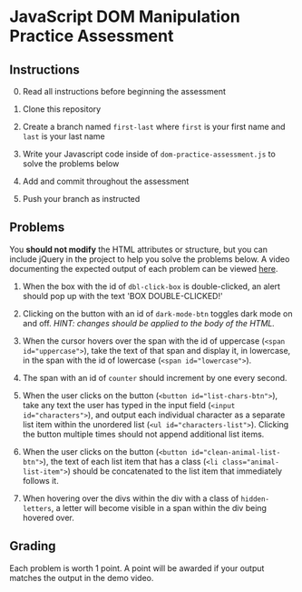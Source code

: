 # JavaScript DOM Manipulation Practice Assessment

## Instructions

0. Read all instructions before beginning the assessment

1. Clone this repository

1. Create a branch named `first-last` where `first` is your first name and
   `last` is your last name

1. Write your Javascript code inside of `dom-practice-assessment.js` to solve the problems below

1. Add and commit throughout the assessment

1. Push your branch as instructed

## Problems

You **should not modify** the HTML attributes or structure, but you can include jQuery in the project to help you solve the problems below. A video documenting the expected output of each problem can be viewed [here](https://www.youtube.com/watch?v=kkm4d9Ln-Mo).

1. When the box with the id of `dbl-click-box` is double-clicked, an alert should pop up with the text 'BOX DOUBLE-CLICKED!'
    
2. Clicking on the button with an id of `dark-mode-btn` toggles dark mode on and off. *HINT: changes should be applied to the body of the HTML.* 

3. When the cursor hovers over the span with the id of uppercase (`<span id="uppercase">`), take the text of that span and display it, in lowercase, in the span with the id of lowercase (`<span id="lowercase">`).

4. The span with an id of `counter` should increment by one every second.

5. When the user clicks on the button (`<button id="list-chars-btn">`), take any text the user has typed in the input field (`<input id="characters">`), and output each individual character as a separate list item within the unordered list (`<ul id="characters-list">`). 
   Clicking the button multiple times should not append additional list items.

6. When the user clicks on the button (`<button id="clean-animal-list-btn">`), the text of each list item that has a class (`<li class="animal-list-item">`) should be concatenated to the list item that immediately follows it.

7. When hovering over the divs within the div with a class of `hidden-letters`, a letter will become visible in a span within the div being hovered over.

## Grading

Each problem is worth 1 point. A point will be awarded if your output matches the output in the demo video.